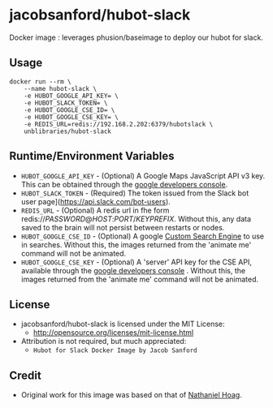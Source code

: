 # jacobsanford/hubot-slack
Docker image : leverages phusion/baseimage to deploy our hubot for slack.

## Usage
```
docker run --rm \
    --name hubot-slack \
    -e HUBOT_GOOGLE_API_KEY= \
    -e HUBOT_SLACK_TOKEN= \
    -e HUBOT_GOOGLE_CSE_ID= \
    -e HUBOT_GOOGLE_CSE_KEY= \
    -e REDIS_URL=redis://192.168.2.202:6379/hubotslack \
    unblibraries/hubot-slack
```
## Runtime/Environment Variables
* `HUBOT_GOOGLE_API_KEY` - (Optional) A Google Maps JavaScript API v3 key. This can be obtained through the [google developers console](http://stackoverflow.com/questions/22294128/how-can-i-get-google-map-api-v3-key).
* `HUBOT_SLACK_TOKEN` - (Required) The token issued from the Slack bot user page](https://api.slack.com/bot-users).
* `REDIS_URL` - (Optional) A redis url in fhe form redis://*PASSWORD*@*HOST*:*PORT*/*KEYPREFIX*. Without this, any data saved to the brain will not persist between restarts or nodes.
* `HUBOT_GOOGLE_CSE_ID` - (Optional) A google [Custom Search Engine](https://cse.google.com/cse/all) to use in searches. Without this, the images returned from the 'animate me' command will not be animated.
* `HUBOT_GOOGLE_CSE_KEY` - (Optional) A 'server' API key for the CSE API, available through the [google developers console](https://console.developers.google.com/project/hubotlibsystems) . Without this, the images returned from the 'animate me' command will not be animated.

## License
- jacobsanford/hubot-slack is licensed under the MIT License:
  - http://opensource.org/licenses/mit-license.html
- Attribution is not required, but much appreciated:
  - `Hubot for Slack Docker Image by Jacob Sanford`

## Credit
- Original work for this image was based on that of [Nathaniel Hoag](http://nathanielhoag.com/blog/2014/12/07/a-dockerized-slack-integrated-hubot/).
